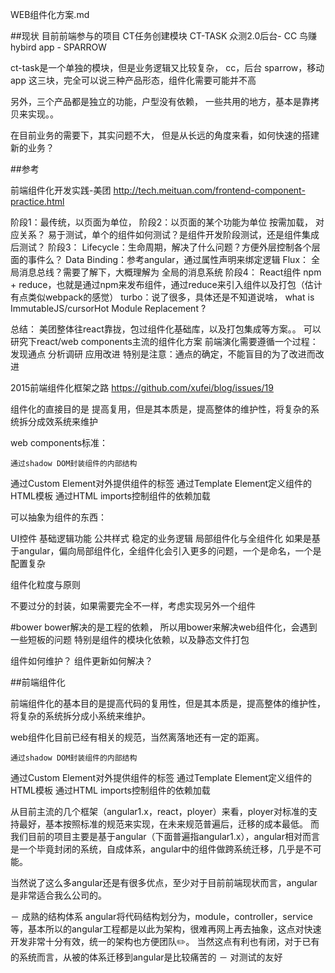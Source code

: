 WEB组件化方案.md

##现状
目前前端参与的项目
CT任务创建模块 CT-TASK
众测2.0后台- CC
鸟赚hybird app - SPARROW


ct-task是一个单独的模块，但是业务逻辑又比较复杂，
cc，后台
sparrow，移动app
这三块，完全可以说三种产品形态，组件化需要可能并不高

另外，三个产品都是独立的功能，户型没有依赖，
一些共用的地方，基本是靠拷贝来实现。。

在目前业务的需要下，其实问题不大，
但是从长远的角度来看，如何快速的搭建新的业务？





##参考

前端组件化开发实践-美团
http://tech.meituan.com/frontend-component-practice.html

阶段1：最传统，以页面为单位，
阶段2：以页面的某个功能为单位
按需加载，
对应关系？
易于测试，单个的组件如何测试？是组件开发阶段测试，还是组件集成后测试？
阶段3：
Lifecycle：生命周期，解决了什么问题？方便外层控制各个层面的事件么？
Data Binding：参考angular，通过属性声明来绑定逻辑
Flux： 全局消息总线？需要了解下，大概理解为 全局的消息系统
阶段4：
React组件
npm + reduce，也就是通过npm来发布组件，通过reduce来引入组件以及打包（估计有点类似webpack的感觉）
turbo：说了很多，具体还是不知道说啥， what is ImmutableJS/cursorHot Module Replacement ?

总结：
美团整体往react靠拢，包过组件化基础库，以及打包集成等方案。。
可以研究下react/web components主流的组件化方案
前端演化需要遵循一个过程：
	发现通点
	分析调研
	应用改进
特别是注意：通点的确定，不能盲目的为了改进而改进


2015前端组件化框架之路
https://github.com/xufei/blog/issues/19

组件化的直接目的是 提高复用，但是其本质是，提高整体的维护性，将复杂的系统拆分成效系统来维护

web components标准：
	
	通过shadow DOM封装组件的内部结构
通过Custom Element对外提供组件的标签
通过Template Element定义组件的HTML模板
通过HTML imports控制组件的依赖加载


可以抽象为组件的东西：

UI控件
基础逻辑功能
公共样式
稳定的业务逻辑
局部组件化与全组件化
如果是基于angular，偏向局部组件化，全组件化会引入更多的问题，一个是命名，一个是配置复杂

组件化粒度与原则

不要过分的封装，如果需要完全不一样，考虑实现另外一个组件


#bower
bower解决的是工程的依赖，
所以用bower来解决web组件化，会遇到一些短板的问题
特别是组件的模块化依赖，以及静态文件打包

组件如何维护？
组件更新如何解决？








##前端组件化

前端组件化的基本目的是提高代码的复用性，但是其本质是，提高整体的维护性，将复杂的系统拆分成小系统来维护。

web组件化目前已经有相关的规范，当然离落地还有一定的距离。

	通过shadow DOM封装组件的内部结构
通过Custom Element对外提供组件的标签
通过Template Element定义组件的HTML模板
通过HTML imports控制组件的依赖加载

从目前主流的几个框架（angular1.x，react，ployer）来看，ployer对标准的支持最好，基本按照标准的规范来实现，在未来规范普遍后，迁移的成本最低。
而我们目前的项目主要是基于angular（下面普遍指angular1.x），angular相对而言是一个毕竟封闭的系统，自成体系，angular中的组件做跨系统迁移，几乎是不可能。

当然说了这么多angular还是有很多优点，至少对于目前前端现状而言，angular是非常适合我么公司的。

－ 成熟的结构体系
	angular将代码结构划分为，module，controller，service等，基本所以的angular工程都是以此为架构，很难再网上再去抽象，这点对快速开发非常十分有效，统一的架构也方便团队✏️。
	当然这点有利也有闭，对于已有的系统而言，从被的体系迁移到angular是比较痛苦的
－ 对测试的友好








